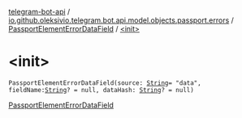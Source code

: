 [telegram-bot-api](../../index.md) / [io.github.oleksivio.telegram.bot.api.model.objects.passport.errors](../index.md) / [PassportElementErrorDataField](index.md) / [&lt;init&gt;](./-init-.md)

# &lt;init&gt;

`PassportElementErrorDataField(source: `[`String`](https://kotlinlang.org/api/latest/jvm/stdlib/kotlin/-string/index.html)` = "data", fieldName: `[`String`](https://kotlinlang.org/api/latest/jvm/stdlib/kotlin/-string/index.html)`? = null, dataHash: `[`String`](https://kotlinlang.org/api/latest/jvm/stdlib/kotlin/-string/index.html)`? = null)`

[PassportElementErrorDataField](https://core.telegram.org/bots/api/#passportelementerrordatafield)

